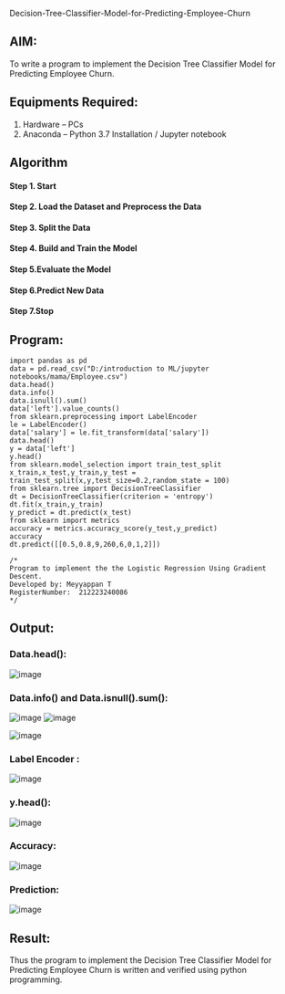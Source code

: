 Decision-Tree-Classifier-Model-for-Predicting-Employee-Churn

## AIM:
To write a program to implement the Decision Tree Classifier Model for Predicting Employee Churn.

## Equipments Required:
1. Hardware – PCs
2. Anaconda – Python 3.7 Installation / Jupyter notebook

## Algorithm
#### Step 1. Start
#### Step 2. Load the Dataset and Preprocess the Data
#### Step 3. Split the Data
#### Step 4. Build and Train the Model
#### Step 5.Evaluate the Model
#### Step 6.Predict New Data
#### Step 7.Stop
## Program:
```
import pandas as pd
data = pd.read_csv("D:/introduction to ML/jupyter notebooks/mama/Employee.csv")
data.head()
data.info()
data.isnull().sum()
data['left'].value_counts()
from sklearn.preprocessing import LabelEncoder
le = LabelEncoder()
data['salary'] = le.fit_transform(data['salary'])
data.head()
y = data['left']
y.head()
from sklearn.model_selection import train_test_split
x_train,x_test,y_train,y_test = train_test_split(x,y,test_size=0.2,random_state = 100)
from sklearn.tree import DecisionTreeClassifier
dt = DecisionTreeClassifier(criterion = 'entropy')
dt.fit(x_train,y_train)
y_predict = dt.predict(x_test)
from sklearn import metrics
accuracy = metrics.accuracy_score(y_test,y_predict)
accuracy
dt.predict([[0.5,0.8,9,260,6,0,1,2]])

/*
Program to implement the the Logistic Regression Using Gradient Descent.
Developed by: Meyyappan T
RegisterNumber:  212223240086
*/
```
## Output:
### Data.head():
![image](https://github.com/arbasil05/-Implementation-of-Logistic-Regression-Using-Gradient-Descent/assets/144218037/a0894abd-5425-4f4e-a8a5-afe6d8f06ab3)
### Data.info() and Data.isnull().sum():
![image](https://github.com/arbasil05/-Implementation-of-Logistic-Regression-Using-Gradient-Descent/assets/144218037/2d1870be-45ae-4072-94f2-457bd3fc7f8c)
![image](https://github.com/arbasil05/-Implementation-of-Logistic-Regression-Using-Gradient-Descent/assets/144218037/cecd03aa-658d-4df6-b82f-8a1ef4ea0980)

![image](https://github.com/arbasil05/-Implementation-of-Logistic-Regression-Using-Gradient-Descent/assets/144218037/e0a14a4c-97b2-40e8-a8a9-fb19c107dd82)

### Label Encoder :
![image](https://github.com/arbasil05/-Implementation-of-Logistic-Regression-Using-Gradient-Descent/assets/144218037/4119b636-8467-4173-867b-a83dec66b243)

### y.head():
![image](https://github.com/arbasil05/-Implementation-of-Logistic-Regression-Using-Gradient-Descent/assets/144218037/0f00de90-8207-4a28-ac3c-bb47057ae205)
### Accuracy:
![image](https://github.com/arbasil05/-Implementation-of-Logistic-Regression-Using-Gradient-Descent/assets/144218037/e1c1c5e3-9abd-4b70-ba69-af128b8e87d8)
### Prediction:
![image](https://github.com/arbasil05/-Implementation-of-Logistic-Regression-Using-Gradient-Descent/assets/144218037/20d0366c-a7f9-4027-8976-733d7214b398)
## Result:
Thus the program to implement the  Decision Tree Classifier Model for Predicting Employee Churn is written and verified using python programming.
